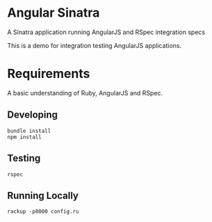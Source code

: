 # Angular Sinatra

A Sinatra application running AngularJS and RSpec integration specs

This is a demo for integration testing AngularJS applications.

# Requirements

A basic understanding of Ruby, AngularJS and RSpec.

## Developing

```
bundle install
npm install
```

## Testing

```
rspec
```

## Running Locally

```
rackup -p8000 config.ru
```
